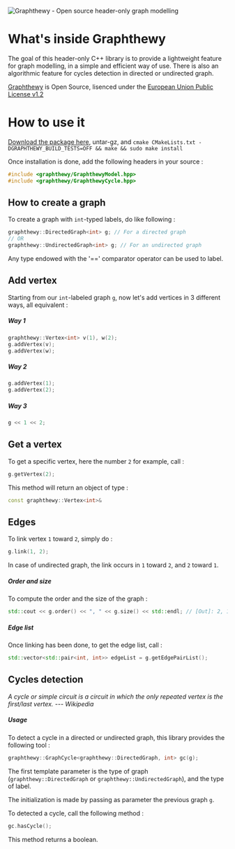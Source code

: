 ![Graphthewy - Open source header-only graph modelling](https://zupimages.net/up/21/09/ygbc.png "Graphthewy - Open source header-only graph modelling")

# What's inside Graphthewy

The goal of this header-only C++ library is to provide a lightweight feature for graph modelling, in a simple and efficient way of use. There is also an algorithmic feature for cycles detection in directed or undirected graph.

[Graphthewy](https://github.com/alex-87/graphthewy) is Open Source, lisenced under the [European Union Public License v1.2](https://joinup.ec.europa.eu/sites/default/files/custom-page/attachment/2020-03/EUPL-1.2%20EN.txt)

# How to use it

[Download the package here](https://github.com/alex-87/graphthewy/releases/latest), untar-gz, and `cmake CMakeLists.txt -DGRAPHTHEWY_BUILD_TESTS=OFF && make && sudo make install`

Once installation is done, add the following headers in your source :

```cpp
#include <graphthewy/GraphthewyModel.hpp>
#include <graphthewy/GraphthewyCycle.hpp>
```

## How to create a graph

To create a graph with `int`-typed labels, do like following :

```cpp
graphthewy::DirectedGraph<int> g; // For a directed graph
// OR
graphthewy::UndirectedGraph<int> g; // For an undirected graph
```

Any type endowed with the '==' comparator operator can be used to label.

## Add vertex

Starting from our `int`-labeled graph `g`, now let's add vertices in 3 different ways, all equivalent :

##### Way 1

```cpp
graphthewy::Vertex<int> v(1), w(2);
g.addVertex(v);
g.addVertex(w);
```

##### Way 2

```cpp
g.addVertex(1);
g.addVertex(2);
```

##### Way 3

```cpp
g << 1 << 2;
```


## Get a vertex

To get a specific vertex, here the number `2` for example, call :

```cpp
g.getVertex(2);
```

This method will return an object of type :

```cpp
const graphthewy::Vertex<int>&
```

## Edges

To link vertex `1` toward `2`, simply do :

```cpp
g.link(1, 2);
```

In case of undirected graph, the link occurs in `1` toward `2`, and `2` toward `1`.

##### Order and size

To compute the order and the size of the graph :

```cpp
std::cout << g.order() << ", " << g.size() << std::endl; // [Out]: 2, 1
```

##### Edge list

Once linking has been done, to get the edge list, call :

```cpp
std::vector<std::pair<int, int>> edgeList = g.getEdgePairList();
```

## Cycles detection

*A cycle or simple circuit is a circuit in which the only repeated vertex is the first/last vertex.*
*--- Wikipedia*

##### Usage

To detect a cycle in a directed or undirected graph, this library provides the following tool :

```cpp
graphthewy::GraphCycle<graphthewy::DirectedGraph, int> gc(g);
```

The first template parameter is the type of graph (`graphthewy::DirectedGraph` or `graphthewy::UndirectedGraph`), and
the type of label.

The initialization is made by passing as parameter the previous graph `g`.

To detected a cycle, call the following method :

```cpp
gc.hasCycle();
```

This method returns a boolean.
